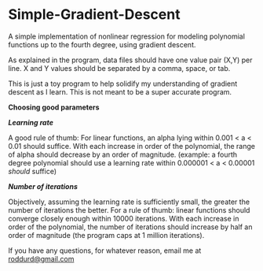# Simple-Gradient-Descent
A simple implementation of nonlinear regression for modeling polynomial functions up to the fourth degree, using gradient descent.


As explained in the program, data files should have one value pair (X,Y) per line.
X and Y values should be separated by a comma, space, or tab.

This is just a toy program to help solidify my understanding of gradient descent as I learn.
This is not meant to be a super accurate program.

<head><b>Choosing good parameters</b></head>

<i><b>Learning rate</b></i>

A good rule of thumb: For linear functions, an alpha lying within 0.001 < a < 0.01 should suffice.
With each increase in order of the polynomial, the range of alpha should decrease by an order of magnitude.
(example: a fourth degree polynomial should use a learning rate within 0.000001 < a < 0.00001 <i>should</i> suffice)

<i><b>Number of iterations</b></i>

Objectively, assuming the learning rate is sufficiently small, the greater the number of iterations the better.
For a rule of thumb: linear functions should converge closely enough within 10000 iterations.
With each increase in order of the polynomial, the number of iterations should increase by half an order of magnitude (the program caps at 1 million iterations).

<title><b>Contacting me</b></title>

If you have any questions, for whatever reason, email me at roddurd@gmail.com
